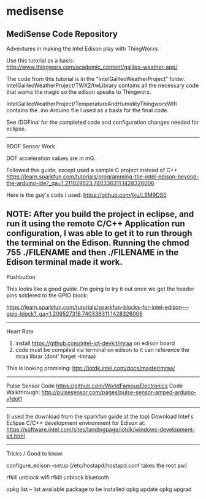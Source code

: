 # medisense
MediSense Code Repository
------------------------------------------------------
Adventures in making the Intel Edison play with ThingWorxs

Use this tutorial as a basis:
http://www.thingworx.com/academic_content/galileo-weather-app/

The code from this tutorial is in the "IntelGalileoWeatherProject" folder.
IntelGalileoWeatherProject/TWX2/twLibrary contains all the necessary code that works the magic so the edison speaks to Thingworx.

IntelGalileoWeatherProject/TemperatureAndHumidityThingworxWifi contains the .ino Arduino file I used as a basis for the final code.

See /DOFinal for the completed code and configuration changes needed for eclipse.

-------------------------------------------------------
9DOF Sensor Work

DOF acceleration values are in mG.

Followed this guide, except used a sample C project instead of C++
https://learn.sparkfun.com/tutorials/programming-the-intel-edison-beyond-the-arduino-ide?_ga=1.211029523.740336311.1428326006

Here is the guy's code I used:
https://github.com/jku/LSM9DS0

NOTE: After you build the project in eclipse, and run it using the remote C/C++ Application run configuration, I was able to get it to run through the terminal on the Edison. Running the chmod 755 ./FILENAME and then ./FILENAME in the Edison terminal made it work.
----------------------------------------------------------
Pushbutton

This looks like a good guide. I'm going to try it out once we get the header pins soldered to the GPIO block:

https://learn.sparkfun.com/tutorials/sparkfun-blocks-for-intel-edison---gpio-block?_ga=1.209527316.740336311.1428326006

----------------------------------------------------------
Heart Rate

1) install https://github.com/intel-iot-devkit/mraa on edison board
2) code must be compiled via terminal on edison to it can reference the mraa librar (dont' forget -lmraa)



This is looking promising:
http://iotdk.intel.com/docs/master/mraa/

----------------------------------------------------------

Pulse Sensor Code
https://github.com/WorldFamousElectronics
Code Walkthrough:
http://pulsesensor.com/pages/pulse-sensor-amped-arduino-v1dot1

----------------------------------------------------------
(I used the download from the sparkfun guide at the top)
Download Intel's Eclipse C/C++ development environment for Edison at:
https://software.intel.com/sites/landingpage/iotdk/windows-development-kit.html

----------------------------------------------------------
Tricks / Good to know:

configure_edison –setup (/etc/hostapd/hostapd.conf takes the root pw)

rfkill unblock wifi
rfkill unblock bluetooth

opkg list – list available package to be installed
opkg update
opkg upgrad
